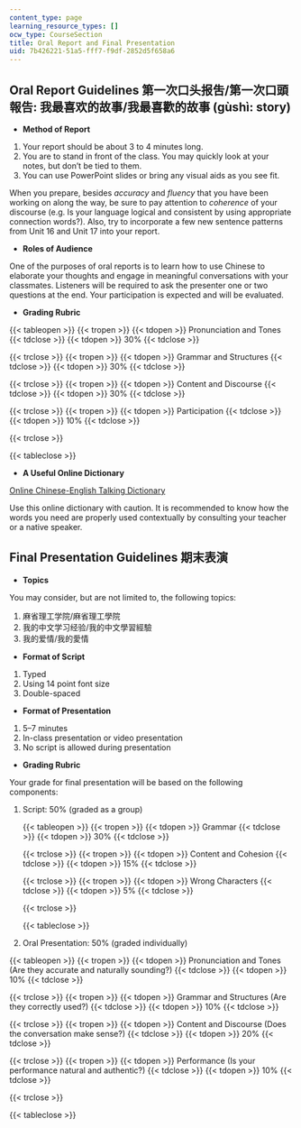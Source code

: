 ```yaml
---
content_type: page
learning_resource_types: []
ocw_type: CourseSection
title: Oral Report and Final Presentation
uid: 7b426221-51a5-fff7-f9df-2852d5f658a6
---
```


Oral Report Guidelines 第一次口头报吿/第一次口頭報告: 我最喜欢的故事/我最喜歡的故事 (gùshì: story)
----------------------------------------------------------------------

*   **Method of Report**

1.  Your report should be about 3 to 4 minutes long.
2.  You are to stand in front of the class. You may quickly look at your notes, but don’t be tied to them.
3.  You can use PowerPoint slides or bring any visual aids as you see fit.

When you prepare, besides _accuracy_ and _fluency_ that you have been working on along the way, be sure to pay attention to _coherence_ of your discourse (e.g. Is your language logical and consistent by using appropriate connection words?). Also, try to incorporate a few new sentence patterns from Unit 16 and Unit 17 into your report.

*   **Roles of Audience**

One of the purposes of oral reports is to learn how to use Chinese to elaborate your thoughts and engage in meaningful conversations with your classmates. Listeners will be required to ask the presenter one or two questions at the end. Your participation is expected and will be evaluated.

*   **Grading Rubric**

{{< tableopen >}}
{{< tropen >}}
{{< tdopen >}}
Pronunciation and Tones
{{< tdclose >}}
{{< tdopen >}}
30%
{{< tdclose >}}

{{< trclose >}}
{{< tropen >}}
{{< tdopen >}}
Grammar and Structures
{{< tdclose >}}
{{< tdopen >}}
30%
{{< tdclose >}}

{{< trclose >}}
{{< tropen >}}
{{< tdopen >}}
Content and Discourse
{{< tdclose >}}
{{< tdopen >}}
30%
{{< tdclose >}}

{{< trclose >}}
{{< tropen >}}
{{< tdopen >}}
Participation
{{< tdclose >}}
{{< tdopen >}}
10%
{{< tdclose >}}

{{< trclose >}}

{{< tableclose >}}

*   **A Useful Online Dictionary**

[Online Chinese-English Talking Dictionary](https://www.yellowbridge.com/chinese/)

Use this online dictionary with caution. It is recommended to know how the words you need are properly used contextually by consulting your teacher or a native speaker.

Final Presentation Guidelines 期末表演
----------------------------------

*   **Topics**

You may consider, but are not limited to, the following topics:

1.  麻省理工学院/麻省理工學院
2.  我的中文学习经验/我的中文學習經驗
3.  我的爱情/我的愛情

*   **Format of Script**

1.  Typed
2.  Using 14 point font size
3.  Double-spaced

*   **Format of Presentation**

1.  5–7 minutes
2.  In-class presentation or video presentation
3.  No script is allowed during presentation

*   **Grading Rubric**

Your grade for final presentation will be based on the following components:

1.  Script: 50% (graded as a group)
    
    {{< tableopen >}}
    {{< tropen >}}
    {{< tdopen >}}
    Grammar
    {{< tdclose >}}
    {{< tdopen >}}
    30%
    {{< tdclose >}}
    
    {{< trclose >}}
    {{< tropen >}}
    {{< tdopen >}}
    Content and Cohesion
    {{< tdclose >}}
    {{< tdopen >}}
    15%
    {{< tdclose >}}
    
    {{< trclose >}}
    {{< tropen >}}
    {{< tdopen >}}
    Wrong Characters
    {{< tdclose >}}
    {{< tdopen >}}
    5%
    {{< tdclose >}}
    
    {{< trclose >}}
    
    {{< tableclose >}}
    
2.  Oral Presentation: 50% (graded individually)
    

{{< tableopen >}}
{{< tropen >}}
{{< tdopen >}}
Pronunciation and Tones (Are they accurate and naturally sounding?)
{{< tdclose >}}
{{< tdopen >}}
10%
{{< tdclose >}}

{{< trclose >}}
{{< tropen >}}
{{< tdopen >}}
Grammar and Structures (Are they correctly used?)
{{< tdclose >}}
{{< tdopen >}}
10%
{{< tdclose >}}

{{< trclose >}}
{{< tropen >}}
{{< tdopen >}}
Content and Discourse (Does the conversation make sense?)
{{< tdclose >}}
{{< tdopen >}}
20%
{{< tdclose >}}

{{< trclose >}}
{{< tropen >}}
{{< tdopen >}}
Performance (Is your performance natural and authentic?)
{{< tdclose >}}
{{< tdopen >}}
10%
{{< tdclose >}}

{{< trclose >}}

{{< tableclose >}}